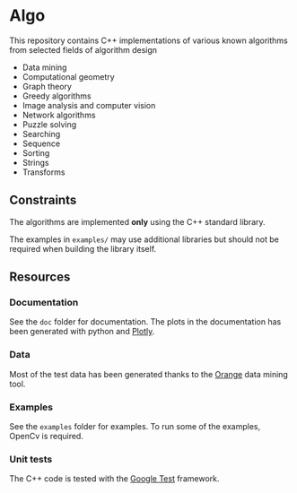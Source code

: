 Algo
===============================
This repository contains C++ implementations of various known algorithms from selected fields of algorithm design

* Data mining
* Computational geometry
* Graph theory
* Greedy algorithms
* Image analysis and computer vision
* Network algorithms
* Puzzle solving
* Searching
* Sequence
* Sorting
* Strings
* Transforms

## Constraints

The algorithms are implemented **only** using the C++ standard library.

The examples in `examples/` may use additional libraries but should not be required when building the library itself.

## Resources

### Documentation 

See the `doc` folder for documentation. The plots in the documentation has been generated with python and [Plotly](https://plotly.com).

### Data
Most of the test data has been generated thanks to the [Orange](https://orange.biolab.si) data mining tool.

### Examples

See the `examples` folder for examples. To run some of the examples, OpenCv is required.

### Unit tests
The C++ code is tested with the [Google Test](https://github.com/google/googletest) framework.

